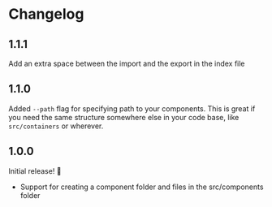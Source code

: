 # Changelog

## 1.1.1

Add an extra space between the import and the export in the index file

## 1.1.0

Added `--path` flag for specifying path to your components. This is great if you need the same structure
somewhere else in your code base, like `src/containers` or wherever.

## 1.0.0

Initial release! 🎉

- Support for creating a component folder and files in the src/components folder
